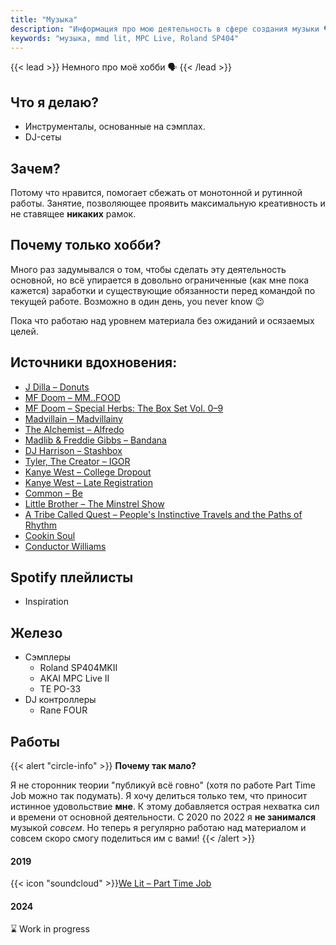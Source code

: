 ```yaml
---
title: "Музыка"
description: "Информация про мою деятельность в сфере создания музыки 🗣️"
keywords: "музыка, mmd lit, MPC Live, Roland SP404"
---
```


{{< lead >}}
Немного про моё хобби 🗣️
{{< /lead >}}

## Что я делаю?

* Инструменталы, основанные на сэмплах. 
* DJ-сеты

## Зачем?
Потому что нравится, помогает сбежать от монотонной и рутинной работы. Занятие, позволяющее проявить максимальную креативность и не ставящее **никаких** рамок.

## Почему только хобби?
Много раз задумывался о том, чтобы сделать эту деятельность основной, но всё упирается в довольно ограниченные (как мне пока кажется) заработки и существующие обязанности перед командой по текущей работе. Возможно в один день, you never know 😉 

Пока что работаю над уровнем материала без ожиданий и осязаемых целей.

## Источники вдохновения:
* [J Dilla – Donuts](https://open.spotify.com/album/5fMlysqhFE0itGn4KezMBW)
* [MF Doom – MM..FOOD](https://open.spotify.com/album/1UcS2nqUhxrZjrBZ3tHk2N)
* [MF Doom – Special Herbs: The Box Set Vol. 0–9](https://open.spotify.com/album/3QiZaIVgSMuznmUNLPMG8t?si=-hiIC867Qoqpk0b1Q03KtQ)
* [Madvillain – Madvillainy](https://open.spotify.com/album/19bQiwEKhXUBJWY6oV3KZk)
* [The Alchemist – Alfredo](https://open.spotify.com/album/3znl1qe13kyjQv7KcR685N)
* [Madlib & Freddie Gibbs – Bandana](https://open.spotify.com/album/31KbO7WnDp2AjPdmRTJzdf)
* [DJ Harrison – Stashbox](https://open.spotify.com/album/4hJRgwMWIVe3Vyd3qLivRY)
* [Tyler, The Creator – IGOR](https://open.spotify.com/album/5zi7WsKlIiUXv09tbGLKsE)
* [Kanye West – College Dropout](https://open.spotify.com/album/4Uv86qWpGTxf7fU7lG5X6F)
* [Kanye West – Late Registration](https://open.spotify.com/album/5ll74bqtkcXlKE7wwkMq4g)
* [Common – Be](https://open.spotify.com/album/2UuvBxV56QWWj2uviGS0up)
* [Little Brother – The Minstrel Show](https://open.spotify.com/album/4sk7zSzYdcIetF6t6vO8Rx)
* [A Tribe Called Quest – People's Instinctive Travels and the Paths of Rhythm](https://open.spotify.com/album/3kV0i1qqudjf0PGawJ4jck)
* [Cookin Soul](https://www.youtube.com/channel/UCaFYkTAL8ykusTQR6FrZLfg)
* [Conductor Williams](https://www.youtube.com/@ConductorWilliams)


## Spotify плейлисты

* Inspiration


## Железо

* Сэмплеры
    * Roland SP404MKII
    * AKAI MPC Live II
    * TE PO-33
* DJ контроллеры
    * Rane FOUR

## Работы

{{< alert "circle-info" >}}
**Почему так мало?**

Я не сторонник теории "публикуй всё говно" (хотя по работе Part Time Job можно так подумать). Я хочу делиться только тем, что приносит истинное удовольствие **мне**. К этому добавляется острая нехватка сил и времени от основной деятельности. С 2020 по 2022 я **не занимался** музыкой *совсем*. Но теперь я регулярно работаю над материалом и совсем скоро смогу поделиться им с вами!
{{< /alert >}}

#### 2019
{{< icon "soundcloud" >}}[We Lit – Part Time Job](https://soundcloud.com/welitsound/sets/part-time-job)

#### 2024
⌛️ Work in progress